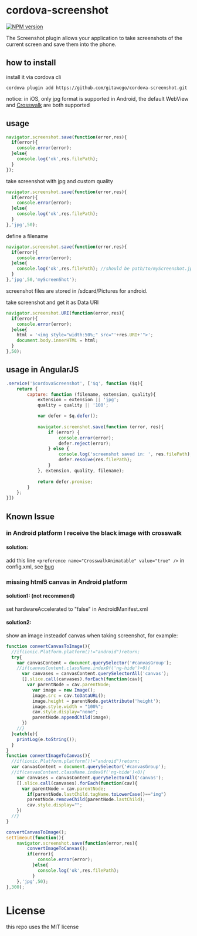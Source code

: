 cordova-screenshot
==================

[![NPM version](http://img.shields.io/npm/v/com.darktalker.cordova.screenshot.svg?style=flat)](https://www.npmjs.com/package/com.darktalker.cordova.screenshot)


The Screenshot plugin allows your application to take screenshots of the current screen and save them into the phone.

## how to install

install it via cordova cli

```
cordova plugin add https://github.com/gitawego/cordova-screenshot.git
```

notice:
in iOS, only jpg format is supported
in Android, the default WebView and [Crosswalk](https://crosswalk-project.org/documentation/cordova.html) are both supported

## usage


```js
navigator.screenshot.save(function(error,res){
  if(error){
    console.error(error);
  }else{
    console.log('ok',res.filePath);
  }
});
```
take screenshot with jpg and custom quality
```js
navigator.screenshot.save(function(error,res){
  if(error){
    console.error(error);
  }else{
    console.log('ok',res.filePath);
  }
},'jpg',50);
```

define a filename
```js
navigator.screenshot.save(function(error,res){
  if(error){
    console.error(error);
  }else{
    console.log('ok',res.filePath); //should be path/to/myScreenshot.jpg
  }
},'jpg',50,'myScreenShot');
```

screenshot files are stored in /sdcard/Pictures for android.

take screenshot and get it as Data URI
```js
navigator.screenshot.URI(function(error,res){
  if(error){
    console.error(error);
  }else{
    html = '<img style="width:50%;" src="'+res.URI+'">';
    document.body.innerHTML = html;
  }
},50);
```

## usage in AngularJS

```js
.service('$cordovaScreenshot', ['$q', function ($q){
	return {
		capture: function (filename, extension, quality){
			extension = extension || 'jpg';
			quality = quality || '100';

			var defer = $q.defer();
			
			navigator.screenshot.save(function (error, res){
				if (error) {
					console.error(error);
					defer.reject(error);
				} else {
					console.log('screenshot saved in: ', res.filePath);
					defer.resolve(res.filePath);
				}
			}, extension, quality, filename);
			
			return defer.promise;
		}
	};
}])
```

## Known Issue
### in Android platform I receive the black image with crosswalk 
#### solution: 

add this line ``<preference name="CrosswalkAnimatable" value="true" />`` in config.xml, see [bug](https://crosswalk-project.org/jira/browse/XWALK-2233)

### missing html5 canvas in Android platform
#### solution1: (not recommend)

set hardwareAccelerated to "false" in AndroidManifest.xml

#### solution2:

show an image insteadof canvas when taking screenshot, for example:
```js
function convertCanvasToImage(){
  //if(ionic.Platform.platform()!="android")return;
  try{
    var canvasContent = document.querySelector('#canvasGroup');
    //if(canvasContent.className.indexOf('ng-hide')<0){
      var canvases = canvasContent.querySelectorAll('canvas');
      [].slice.call(canvases).forEach(function(cav){
        var parentNode = cav.parentNode;
          var image = new Image();
          image.src = cav.toDataURL();
          image.height = parentNode.getAttribute('height');
          image.style.width = "100%";
          cav.style.display="none";
          parentNode.appendChild(image);
      })
    //}
  }catch(e){
    printLog(e.toString());
  }
}
function convertImageToCanvas(){
  //if(ionic.Platform.platform()!="android")return;
  var canvasContent = document.querySelector('#canvasGroup');
  //if(canvasContent.className.indexOf('ng-hide')<0){
    var canvases = canvasContent.querySelectorAll('canvas');
    [].slice.call(canvases).forEach(function(cav){
      var parentNode = cav.parentNode;
        if(parentNode.lastChild.tagName.toLowerCase()=="img")
        parentNode.removeChild(parentNode.lastChild);
        cav.style.display="";
    })
  //}
}

convertCanvasToImage();
setTimeout(function(){
	navigator.screenshot.save(function(error,res){
		convertImageToCanvas();
		if(error){
		    console.error(error);
		  }else{
		    console.log('ok',res.filePath);
		  }
	},'jpg',50);
},300);
```

License
=========
this repo uses the MIT license
